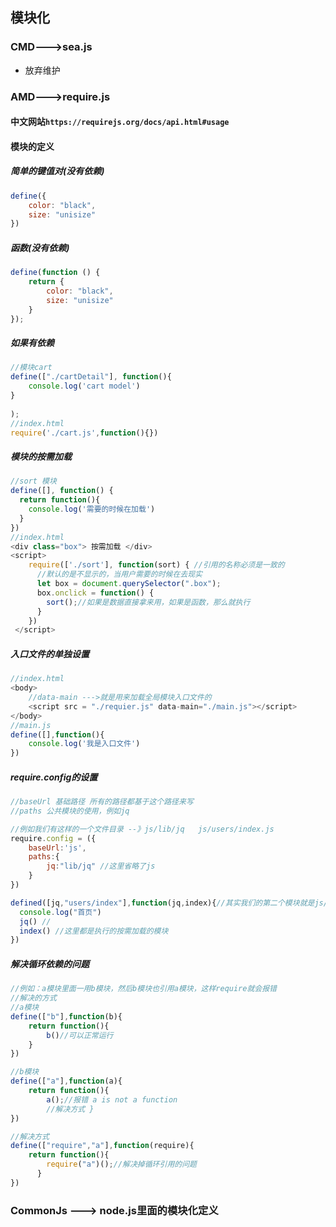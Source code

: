 ## 模块化

### CMD--->sea.js

- 放弃维护

### AMD--->require.js

#### 中文网站`https://requirejs.org/docs/api.html#usage`

#### 模块的定义

##### 简单的键值对(没有依赖)

```js
define({
    color: "black",
    size: "unisize"
})
```

##### 函数(没有依赖)

```js
define(function () {
    return {
        color: "black",
        size: "unisize"
    }
});
```

##### 如果有依赖

```js
//模块cart
define(["./cartDetail"], function(){
    console.log('cart model')
}
  
);
//index.html
require('./cart.js',function(){})
```

##### 模块的按需加载

```js
//sort 模块
define([], function() {
  return function(){
    console.log('需要的时候在加载')
  }
})
//index.html
<div class="box"> 按需加载 </div>
<script>
    require(['./sort'], function(sort) { //引用的名称必须是一致的
      //默认的是不显示的，当用户需要的时候在去现实
      let box = document.querySelector(".box");
      box.onclick = function() {
        sort();//如果是数据直接拿来用，如果是函数，那么就执行
      }
    })
 </script>
```

##### 入口文件的单独设置

```js
//index.html
<body>
    //data-main --->就是用来加载全局模块入口文件的
    <script src = "./requier.js" data-main="./main.js"></script>
</body>
//main.js
define([],function(){
    console.log('我是入口文件')
})
```

##### require.config的设置

```js
//baseUrl 基础路径 所有的路径都基于这个路径来写
//paths 公共模块的使用，例如jq

//例如我们有这样的一个文件目录 --》js/lib/jq   js/users/index.js
require.config = ({
    baseUrl:'js',
    paths:{
        jq:"lib/jq" //这里省略了js
    }
})

defined([jq,"users/index"],function(jq,index){//其实我们的第二个模块就是js/users/index
  console.log("首页")  
  jq() //
  index() //这里都是执行的按需加载的模块
})

```

##### 解决循环依赖的问题

```js
//例如：a模块里面一用b模块，然后b模块也引用a模块，这样require就会报错
//解决的方式
//a模块
define(["b"],function(b){
    return function(){
        b()//可以正常运行
    }
})

//b模块
define(["a"],function(a){
    return function(){
        a();//报错 a is not a function
        //解决方式 }
})

//解决方式
define(["require","a"],function(require){
    return function(){
        require("a")();//解决掉循环引用的问题
      }
})
```

### CommonJs ---> node.js里面的模块化定义
